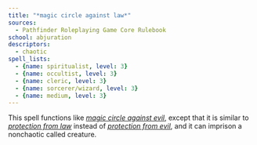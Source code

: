 ```yaml
---
title: "*magic circle against law*"
sources:
  - Pathfinder Roleplaying Game Core Rulebook
school: abjuration
descriptors:
  - chaotic
spell_lists:
  - {name: spiritualist, level: 3}
  - {name: occultist, level: 3}
  - {name: cleric, level: 3}
  - {name: sorcerer/wizard, level: 3}
  - {name: medium, level: 3}
---
```


This spell functions like [*magic circle against evil*](/spells/magic-circle-against-evil/), except that it is similar to [*protection from law*](/spells/protection-from-law/) instead of [*protection from evil*](/spells/protection-from-evil/), and it can imprison a nonchaotic called creature.

